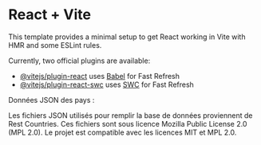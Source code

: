 # React + Vite

This template provides a minimal setup to get React working in Vite with HMR and some ESLint rules.

Currently, two official plugins are available:

- [@vitejs/plugin-react](https://github.com/vitejs/vite-plugin-react/blob/main/packages/plugin-react/README.md) uses [Babel](https://babeljs.io/) for Fast Refresh
- [@vitejs/plugin-react-swc](https://github.com/vitejs/vite-plugin-react-swc) uses [SWC](https://swc.rs/) for Fast Refresh

Données JSON des pays :

Les fichiers JSON utilisés pour remplir la base de données proviennent de Rest Countries. Ces fichiers sont sous licence Mozilla Public License 2.0 (MPL 2.0). Le projet est compatible avec les licences MIT et MPL 2.0.
